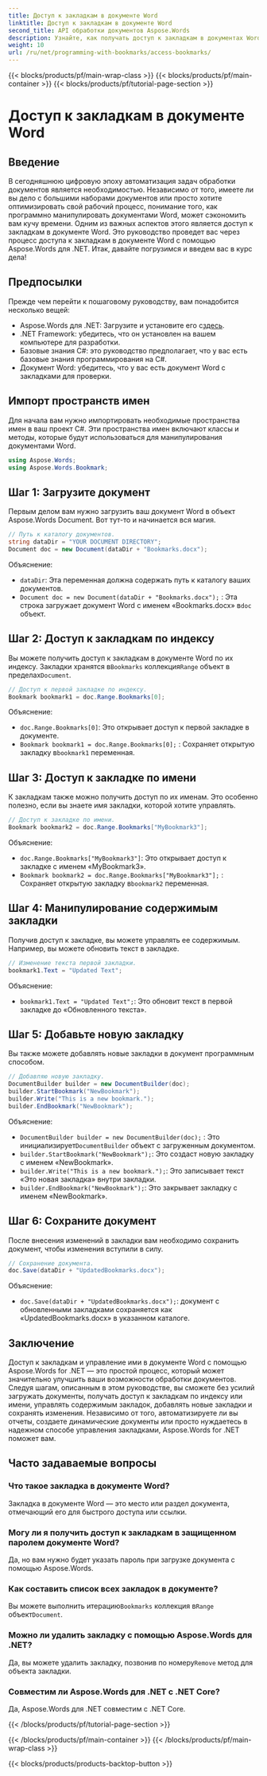 ```yaml
---
title: Доступ к закладкам в документе Word
linktitle: Доступ к закладкам в документе Word
second_title: API обработки документов Aspose.Words
description: Узнайте, как получать доступ к закладкам в документах Word и управлять ими с помощью Aspose.Words для .NET, с помощью этого подробного пошагового руководства.
weight: 10
url: /ru/net/programming-with-bookmarks/access-bookmarks/
---
```


{{< blocks/products/pf/main-wrap-class >}}
{{< blocks/products/pf/main-container >}}
{{< blocks/products/pf/tutorial-page-section >}}

# Доступ к закладкам в документе Word

## Введение

В сегодняшнюю цифровую эпоху автоматизация задач обработки документов является необходимостью. Независимо от того, имеете ли вы дело с большими наборами документов или просто хотите оптимизировать свой рабочий процесс, понимание того, как программно манипулировать документами Word, может сэкономить вам кучу времени. Одним из важных аспектов этого является доступ к закладкам в документе Word. Это руководство проведет вас через процесс доступа к закладкам в документе Word с помощью Aspose.Words для .NET. Итак, давайте погрузимся и введем вас в курс дела!

## Предпосылки

Прежде чем перейти к пошаговому руководству, вам понадобится несколько вещей:

-  Aspose.Words для .NET: Загрузите и установите его с[здесь](https://releases.aspose.com/words/net/).
- .NET Framework: убедитесь, что он установлен на вашем компьютере для разработки.
- Базовые знания C#: это руководство предполагает, что у вас есть базовые знания программирования на C#.
- Документ Word: убедитесь, что у вас есть документ Word с закладками для проверки.

## Импорт пространств имен

Для начала вам нужно импортировать необходимые пространства имен в ваш проект C#. Эти пространства имен включают классы и методы, которые будут использоваться для манипулирования документами Word.

```csharp
using Aspose.Words;
using Aspose.Words.Bookmark;
```

## Шаг 1: Загрузите документ

Первым делом вам нужно загрузить ваш документ Word в объект Aspose.Words Document. Вот тут-то и начинается вся магия.

```csharp
// Путь к каталогу документов.
string dataDir = "YOUR DOCUMENT DIRECTORY";
Document doc = new Document(dataDir + "Bookmarks.docx");
```

Объяснение:
- `dataDir`: Эта переменная должна содержать путь к каталогу ваших документов.
- `Document doc = new Document(dataDir + "Bookmarks.docx");` : Эта строка загружает документ Word с именем «Bookmarks.docx» в`doc` объект.

## Шаг 2: Доступ к закладкам по индексу

 Вы можете получить доступ к закладкам в документе Word по их индексу. Закладки хранятся в`Bookmarks` коллекция`Range` объект в пределах`Document`.

```csharp
// Доступ к первой закладке по индексу.
Bookmark bookmark1 = doc.Range.Bookmarks[0];
```

Объяснение:
- `doc.Range.Bookmarks[0]`: Это открывает доступ к первой закладке в документе.
- `Bookmark bookmark1 = doc.Range.Bookmarks[0];` : Сохраняет открытую закладку в`bookmark1` переменная.

## Шаг 3: Доступ к закладке по имени

К закладкам также можно получить доступ по их именам. Это особенно полезно, если вы знаете имя закладки, которой хотите управлять.

```csharp
// Доступ к закладке по имени.
Bookmark bookmark2 = doc.Range.Bookmarks["MyBookmark3"];
```

Объяснение:
- `doc.Range.Bookmarks["MyBookmark3"]`: Это открывает доступ к закладке с именем «MyBookmark3».
- `Bookmark bookmark2 = doc.Range.Bookmarks["MyBookmark3"];` : Сохраняет открытую закладку в`bookmark2` переменная.

## Шаг 4: Манипулирование содержимым закладки

Получив доступ к закладке, вы можете управлять ее содержимым. Например, вы можете обновить текст в закладке.

```csharp
// Изменение текста первой закладки.
bookmark1.Text = "Updated Text";
```

Объяснение:
- `bookmark1.Text = "Updated Text";`: Это обновит текст в первой закладке до «Обновленного текста».

## Шаг 5: Добавьте новую закладку

Вы также можете добавлять новые закладки в документ программным способом.

```csharp
// Добавляю новую закладку.
DocumentBuilder builder = new DocumentBuilder(doc);
builder.StartBookmark("NewBookmark");
builder.Write("This is a new bookmark.");
builder.EndBookmark("NewBookmark");
```

Объяснение:
- `DocumentBuilder builder = new DocumentBuilder(doc);` : Это инициализирует`DocumentBuilder` объект с загруженным документом.
- `builder.StartBookmark("NewBookmark");`: Это создаст новую закладку с именем «NewBookmark».
- `builder.Write("This is a new bookmark.");`: Это записывает текст «Это новая закладка» внутри закладки.
- `builder.EndBookmark("NewBookmark");`: Это закрывает закладку с именем «NewBookmark».

## Шаг 6: Сохраните документ

После внесения изменений в закладки вам необходимо сохранить документ, чтобы изменения вступили в силу.

```csharp
// Сохранение документа.
doc.Save(dataDir + "UpdatedBookmarks.docx");
```

Объяснение:
- `doc.Save(dataDir + "UpdatedBookmarks.docx");`: документ с обновленными закладками сохраняется как «UpdatedBookmarks.docx» в указанном каталоге.

## Заключение

Доступ к закладкам и управление ими в документе Word с помощью Aspose.Words for .NET — это простой процесс, который может значительно улучшить ваши возможности обработки документов. Следуя шагам, описанным в этом руководстве, вы сможете без усилий загружать документы, получать доступ к закладкам по индексу или имени, управлять содержимым закладок, добавлять новые закладки и сохранять изменения. Независимо от того, автоматизируете ли вы отчеты, создаете динамические документы или просто нуждаетесь в надежном способе управления закладками, Aspose.Words for .NET поможет вам.

## Часто задаваемые вопросы

### Что такое закладка в документе Word?
Закладка в документе Word — это место или раздел документа, отмечающий его для быстрого доступа или ссылки.

### Могу ли я получить доступ к закладкам в защищенном паролем документе Word?
Да, но вам нужно будет указать пароль при загрузке документа с помощью Aspose.Words.

### Как составить список всех закладок в документе?
 Вы можете выполнить итерацию`Bookmarks` коллекция в`Range` объект`Document`.

### Можно ли удалить закладку с помощью Aspose.Words для .NET?
 Да, вы можете удалить закладку, позвонив по номеру`Remove` метод для объекта закладки.

### Совместим ли Aspose.Words для .NET с .NET Core?
Да, Aspose.Words для .NET совместим с .NET Core.

{{< /blocks/products/pf/tutorial-page-section >}}

{{< /blocks/products/pf/main-container >}}
{{< /blocks/products/pf/main-wrap-class >}}

{{< blocks/products/products-backtop-button >}}
